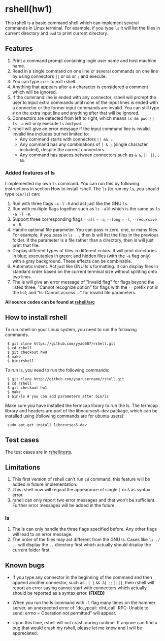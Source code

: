 # rshell(hw1)
This rshell is a basic command shell which can implement several commands in Linux terminal. For example, if you type `ls` it will list the files in current directory and `pwd` to print current directory.

## Features
1. Print a command prompt containing login user name and host machine name.
2. Read in a single command on one line or several commands on one line by using connectors `||` or `&&` or `;` and execute.
3. You can type `exit` to exit rshell.
4. Anything that appears after a `#` character is considered a comment which will be ignored.
5. If the command line is ended with any connector, rshell will prompt the user to input extra commands until none of the input lines is ended with a connector or the former input commands are invalid. You can still type `#` on the extra input line and anything after that will be ignored.
6. Connectors are detected from left to right, which means `ls && pwd || ls -a` will only execute `ls` and `pwd`.
7. rshell will give an error message if the input command line is invalid. Invalid line includes but not limited to:
    * Any command starts with connectors `|| && ;`.
    * Any command has any combinations of `| & ;` (single character included), despite the correct connectors.
    * Any command has spaces between connectors such as `& &`, `|| ||`, `; &&`.

### Added features of ls
I implemented my own `ls` command. You can run this by following instructions in section How to install rshell. The `ls` (to run my `ls`, you should type `bin/ls`) can:
1. Run with three flags `-a` `-l` `-R` and act just like the GNU `ls`.
2. Run with multiple flags together such as `ls -alR` which is the same as `ls -a -l -R`.
3. Support three corresponding flags `--all` = `-a`, `--long` = `-l`, `--recursive` = `-R`.
4. Handle optional file parameter. You can pass in zero, one, or many files. For example, if you pass in `ls ..`, then ls will list the files in the previous folder. If the parameter is a file rather than a directory, then ls will just print that file.
5. Display different types of files in different colors. It will print directories in blue; executables in green; and hidden files (with the `-a` flag only) with a gray background. These effects can be combinable.
6. Automatic indent. Act just like GNU ls's formatting. It can display files in standard order based on the current terminal size without splitting onto two lines.
7. The ls will give an error message of "Invalid flag" for flags beyond the listed three; "Cannot recognize option" for flags with the `--` prefix not in the list; and "ls: Cannot access ..." for invalid file parameters.

**All source codes can be found at [rshell/src](https://github.com/yyao007/rshell/tree/master/src)**

## How to install rshell
To run rshell on your Linux system, you need to run the following commands.
```
 $ git clone https://github.com/yyao007/rshell.git
 $ cd rshell
 $ git checkout hw0
 $ make
 $ bin/rshell
```
To run ls, you need to run the following commands:
```
 $ git clone http://github.com/yourusername/rshell.git
 $ cd rshell
 $ git checkout hw1
 $ make
 $ bin/ls # you can add parameters after bin/ls
```
Make sure you have installed the termcap library to run the ls. The termcap library and headers are part of the libncurses5-dev package, which can be installed using (following commands are for ubuntu users):
```
 sudo apt-get install libncurses5-dev
```

## Test cases
The test cases are in [rshell/tests](https://github.com/yyao007/rshell/tree/master/tests).

## Limitations
1. This first version of rshell can't run `cd` command, this feature will be added in future implementation.
2. This rshell now will regard the appearance of single `|` or `&` as syntax error.
3. rshell can only report two error messages and that won't be sufficient. Further error messages will be added in the future.

### ls
1. The ls can only handle the three flags specified before. Any other flags will lead to an error message.
2. The order of the files may act different from the GNU ls. Cases like `ls ./ ..` will display the `..` directory first which actually should display the current folder first.

## Known bugs
* If you type any connector in the beginning of the command and then append another connector, such as `|| |` `&& &|`  `;;` `||||`, then rshell will report an error saying cannot start with connectors which actually should be reported as a syntax error. **(FIXED)**
* When you run the ls command with `-l` flag many times on the hammer server, an unexpected error of "do_ypcall: clnt_call: RPC: Unable to send; errno = Operation not permitted" will appear.

* Upon this time, rshell will not crash during runtime. If anyone can find a bug that would crash my rshell, please let me know and I will be appreciated.
